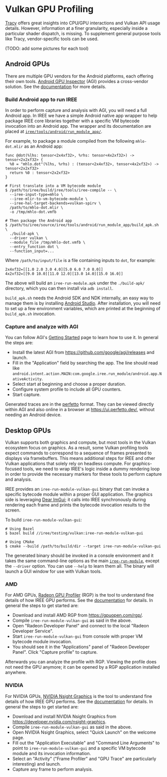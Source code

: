 # Vulkan GPU Profiling

[Tracy](./profiling_with_tracy.md) offers great insights into CPU/GPU
interactions and Vulkan API usage
details. However, information at a finer granularity, especially inside a
particular shader dispatch, is missing. To supplement general purpose tools
like Tracy, vendor-specific tools can be used.

(TODO: add some pictures for each tool)

## Android GPUs

There are multiple GPU vendors for the Android platforms, each offering their
own tools. [Android GPU Inspector](https://gpuinspector.dev/)
(AGI) provides a cross-vendor solution. See the
[documentation](https://gpuinspector.dev/docs/) for more details.

### Build Android app to run IREE

In order to perform capture and analysis with AGI, you will need a full Android
app. In IREE we have a simple Android native app wrapper to help package
IREE core libraries together with a specific VM bytecode invocation into an
Android app. The wrapper and its documentation are placed at
[`iree/tools/android/run_module_app/`](https://github.com/google/iree/tree/main/iree/tools/android/run_module_app).

For example, to package a module compiled from the following `mhlo-dot.mlir` as
an Android app:

```mlir
func @dot(%lhs: tensor<2x4xf32>, %rhs: tensor<4x2xf32>) -> tensor<2x2xf32> {
  %0 = "mhlo.dot"(%lhs, %rhs) : (tensor<2x4xf32>, tensor<4x2xf32>) -> tensor<2x2xf32>
  return %0 : tensor<2x2xf32>
}
```

```shell
# First translate into a VM bytecode module
$ /path/to/iree/build/iree/tools/iree-compile -- \
  --iree-input-type=mhlo \
  --iree-mlir-to-vm-bytecode-module \
  --iree-hal-target-backends=vulkan-spirv \
  /path/to/mhlo-dot.mlir \
  -o /tmp/mhlo-dot.vmfb

# Then package the Android app
$ /path/to/iree/source/iree/tools/android/run_module_app/build_apk.sh \
  ./build-apk \
  --driver vulkan \
  --module_file /tmp/mhlo-dot.vmfb \
  --entry_function dot \
  --function_input=...
```

Where `/path/to/input/file` is a file containing inputs to `dot`, for example:

```
2x4xf32=[[1.0 2.0 3.0 4.0][5.0 6.0 7.0 8.0]]
4x2xf32=[[9.0 10.0][11.0 12.0][13.0 14.0][15.0 16.0]]
```

The above will build an `iree-run-module.apk` under the `./build-apk/`
directory, which you can then install via `adb install`.

`build_apk.sh` needs the Android SDK and NDK internally, an easy way to manage
them is by installing [Android Studio](https://developer.android.com/studio).
After installation, you will need to set up a few environment variables, which
are printed at the beginning of `build_apk.sh` invocation.

### Capture and analyze with AGI

You can follow AGI's
[Getting Started](https://gpuinspector.dev/docs/getting-started) page to learn
how to use it. In general the steps are:

* Install the latest AGI from https://github.com/google/agi/releases and launch.
* Fill in the "Application" field by searching the app. The line should read
  like `android.intent.action.MAIN:com.google.iree.run_module/android.app.NativeActivity`.
* Select start at beginning and choose a proper duration.
* Configure system profile to include all GPU counters.
* Start capture.

Generated traces are in the [perfetto](https://perfetto.dev/) format. They can
be viewed directly within AGI and also online in a browser at
https://ui.perfetto.dev/, without needing an Android device.

## Desktop GPUs

Vulkan supports both graphics and compute, but most tools in the Vulkan
ecosystem focus on graphics. As a result, some Vulkan profiling tools expect
commands to correspond to a sequence of frames presented to displays via
framebuffers. This means additional steps for IREE and other Vulkan
applications that solely rely on headless compute. For graphics-focused tools,
we need to wrap IREE's logic inside a dummy rendering loop in order to provide
the necessary markers for these tools to perform capture and analysis.

IREE provides an `iree-run-module-vulkan-gui` binary that can invoke a specific
bytecode module within a proper GUI application. The graphics side is leveraging
[Dear ImGui](https://github.com/ocornut/imgui); it calls into IREE
synchronously during rendering each frame and prints the bytecode invocation
results to the screen.

To build `iree-run-module-vulkan-gui`:

```shell
# Using Bazel
$ bazel build //iree/testing/vulkan:iree-run-module-vulkan-gui

# Using CMake
$ cmake --build /path/to/build/dir --target iree-run-module-vulkan-gui
```

The generated binary should be invoked in a console environment and it takes
the same command-line options as the main
[`iree-run-module`](./developer-overview.md#iree-run-module), except the
`--driver` option. You can use `--help` to learn them all. The binary will
launch a GUI window for use with Vulkan tools.

### AMD

For AMD GPUs, [Radeon GPU Profiler](https://gpuopen.com/rgp/) (RGP) is the tool
to understand fine details of how IREE GPU performs. See the
[documentation](https://radeon-gpuprofiler.readthedocs.io/en/latest/) for
details. In general the steps to get started are:

* Download and install AMD RGP from https://gpuopen.com/rgp/.
* Compile `iree-run-module-vulkan-gui` as said in the above.
* Open "Radeon Developer Panel" and connect to the local
  "Radeon Developer Service".
* Start `iree-run-module-vulkan-gui` from console with proper VM bytecode module
  invocation.
* You should see it in the "Applications" panel of "Radeon Developer Panel".
  Click "Capture profile" to capture.

Afterwards you can analyze the profile with RGP. Viewing the profile does not
need the GPU anymore; it can be opened by a RGP application installed anywhere.

### NVIDIA

For NVIDIA GPUs, [NVIDIA Nsight Graphics](https://developer.nvidia.com/nsight-graphics)
is the tool to understand fine details of how IREE GPU performs. See the
[documentation](https://docs.nvidia.com/nsight-graphics/UserGuide/index.html)
for details. In general the steps to get started are:

* Download and install NVIDIA Nsight Graphics from https://developer.nvidia.com/nsight-graphics.
* Compile `iree-run-module-vulkan-gui` as said in the above.
* Open NVIDIA Nsight Graphics, select "Quick Launch" on the welcome page.
* Fill out the "Application Executable" and "Command Line Arguments" to point
  to `iree-run-module-vulkan-gui` and a specific VM bytecode module and its
  invocation information.
* Select an "Activity" ("Frame Profiler" and "GPU Trace" are particularly
  interesting) and launch.
* Capture any frame to perform analysis.
